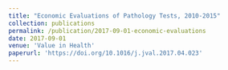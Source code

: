```yaml
---
title: "Economic Evaluations of Pathology Tests, 2010-2015"
collection: publications
permalink: /publication/2017-09-01-economic-evaluations
date: 2017-09-01
venue: 'Value in Health'
paperurl: 'https://doi.org/10.1016/j.jval.2017.04.023'
---
```


